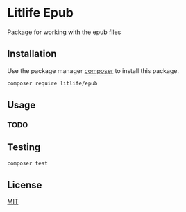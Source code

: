 # Litlife Epub

Package for working with the epub files

## Installation

Use the package manager [composer](https://getcomposer.org/) to install this package.

```bash
composer require litlife/epub
```

## Usage

### TODO

## Testing
```bash
composer test
```
## License
[MIT](https://choosealicense.com/licenses/mit/)
